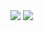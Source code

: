 <img src="https://skillicons.dev/icons?i=html,css,js,py,bots,cs,php">
<img src="https://skillicons.dev/icons?i=discord,vscode,blender,windows,linux">
